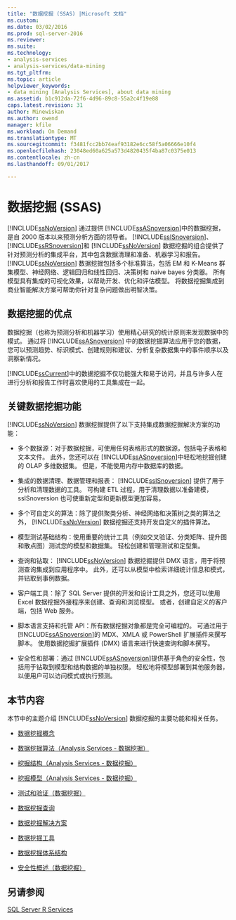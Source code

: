```yaml
---
title: "数据挖掘 (SSAS) |Microsoft 文档"
ms.custom: 
ms.date: 03/02/2016
ms.prod: sql-server-2016
ms.reviewer: 
ms.suite: 
ms.technology:
- analysis-services
- analysis-services/data-mining
ms.tgt_pltfrm: 
ms.topic: article
helpviewer_keywords:
- data mining [Analysis Services], about data mining
ms.assetid: b1c912da-72f6-4d96-89c8-55a2c4f19e88
caps.latest.revision: 31
author: Minewiskan
ms.author: owend
manager: kfile
ms.workload: On Demand
ms.translationtype: MT
ms.sourcegitcommit: f3481fcc2bb74eaf93182e6cc58f5a06666e10f4
ms.openlocfilehash: 23048ed60a625a573d4820435f4ba87c0375e013
ms.contentlocale: zh-cn
ms.lasthandoff: 09/01/2017

---
```

# <a name="data-mining-ssas"></a>数据挖掘 (SSAS)
  [!INCLUDE[ssNoVersion](../../includes/ssnoversion-md.md)] 通过提供 [!INCLUDE[ssASnoversion](../../includes/ssasnoversion-md.md)]中的数据挖掘，是自 2000 版本以来预测分析方面的领导者。 [!INCLUDE[ssISnoversion](../../includes/ssisnoversion-md.md)]、 [!INCLUDE[ssRSnoversion](../../includes/ssrsnoversion-md.md)]和 [!INCLUDE[ssNoVersion](../../includes/ssnoversion-md.md)] 数据挖掘的组合提供了针对预测分析的集成平台，其中包含数据清理和准备、机器学习和报告。 [!INCLUDE[ssNoVersion](../../includes/ssnoversion-md.md)] 数据挖掘包括多个标准算法，包括 EM 和 K-Means 群集模型、神经网络、逻辑回归和线性回归、决策树和 naive bayes 分类器。 所有模型具有集成的可视化效果，以帮助开发、优化和评估模型。  将数据挖掘集成到商业智能解决方案可帮助你针对复杂问题做出明智决策。  
  
## <a name="benefits-of-data-mining"></a>数据挖掘的优点  
 数据挖掘（也称为预测分析和机器学习）使用精心研究的统计原则来发现数据中的模式。 通过将 [!INCLUDE[ssASnoversion](../../includes/ssasnoversion-md.md)] 中的数据挖掘算法应用于您的数据，您可以预测趋势、标识模式、创建规则和建议、分析复杂数据集中的事件顺序以及洞察新情况。  
  
 [!INCLUDE[ssCurrent](../../includes/sscurrent-md.md)]中的数据挖掘不仅功能强大和易于访问，并且与许多人在进行分析和报告工作时喜欢使用的工具集成在一起。  
  
## <a name="key-data-mining-features"></a>关键数据挖掘功能  
 [!INCLUDE[ssNoVersion](../../includes/ssnoversion-md.md)] 数据挖掘提供了以下支持集成数据挖掘解决方案的功能：  
  
-   多个数据源：对于数据挖掘，可使用任何表格形式的数据源，包括电子表格和文本文件。 此外，您还可以在 [!INCLUDE[ssASnoversion](../../includes/ssasnoversion-md.md)]中轻松地挖掘创建的 OLAP 多维数据集。 但是，不能使用内存中数据库的数据。  
  
-   集成的数据清理、数据管理和报表： [!INCLUDE[ssISnoversion](../../includes/ssisnoversion-md.md)] 提供了用于分析和清理数据的工具。 可构建 ETL 过程，用于清理数据以准备建模，ssISnoversion 也可使重新定型和更新模型更加容易。  
  
-   多个可自定义的算法：除了提供聚类分析、神经网络和决策树之类的算法之外， [!INCLUDE[ssNoVersion](../../includes/ssnoversion-md.md)] 数据挖掘还支持开发自定义的插件算法。  
  
-   模型测试基础结构：使用重要的统计工具（例如交叉验证、分类矩阵、提升图和散点图）测试您的模型和数据集。 轻松创建和管理测试和定型集。  
  
-   查询和钻取： [!INCLUDE[ssNoVersion](../../includes/ssnoversion-md.md)] 数据挖掘提供 DMX 语言，用于将预测查询集成到应用程序中。 此外，还可以从模型中检索详细统计信息和模式，并钻取到事例数据。  
  
-   客户端工具：除了 SQL Server 提供的开发和设计工具之外，您还可以使用 Excel 数据挖掘外接程序来创建、查询和浏览模型。 或者，创建自定义的客户端，包括 Web 服务。  
  
-   脚本语言支持和托管 API：所有数据挖掘对象都是完全可编程的。 可通过用于 [!INCLUDE[ssASnoversion](../../includes/ssasnoversion-md.md)]的 MDX、XMLA 或 PowerShell 扩展插件来撰写脚本。 使用数据挖掘扩展插件 (DMX) 语言来进行快速查询和脚本撰写。  
  
-   安全性和部署：通过 [!INCLUDE[ssASnoversion](../../includes/ssasnoversion-md.md)]提供基于角色的安全性，包括用于钻取到模型和结构数据的单独权限。 轻松地将模型部署到其他服务器，以便用户可以访问模式或执行预测。  
  
## <a name="in-this-section"></a>本节内容  
 本节中的主题介绍 [!INCLUDE[ssNoVersion](../../includes/ssnoversion-md.md)] 数据挖掘的主要功能和相关任务。  
  
-   [数据挖掘概念](../../analysis-services/data-mining/data-mining-concepts.md)  
  
-   [数据挖掘算法（Analysis Services - 数据挖掘）](../../analysis-services/data-mining/data-mining-algorithms-analysis-services-data-mining.md)  
  
-   [挖掘结构（Analysis Services - 数据挖掘）](../../analysis-services/data-mining/mining-structures-analysis-services-data-mining.md)  
  
-   [挖掘模型（Analysis Services - 数据挖掘）](../../analysis-services/data-mining/mining-models-analysis-services-data-mining.md)  
  
-   [测试和验证（数据挖掘）](../../analysis-services/data-mining/testing-and-validation-data-mining.md)  
  
-   [数据挖掘查询](../../analysis-services/data-mining/data-mining-queries.md)  
  
-   [数据挖掘解决方案](../../analysis-services/data-mining/data-mining-solutions.md)  
  
-   [数据挖掘工具](../../analysis-services/data-mining/data-mining-tools.md)  
  
-   [数据挖掘体系结构](../../analysis-services/data-mining/data-mining-architecture.md)  
  
-   [安全性概述（数据挖掘）](../../analysis-services/data-mining/security-overview-data-mining.md)  
  
## <a name="see-also"></a>另请参阅  
 [SQL Server R Services](../../advanced-analytics/r-services/sql-server-r-services.md)  
  
  

